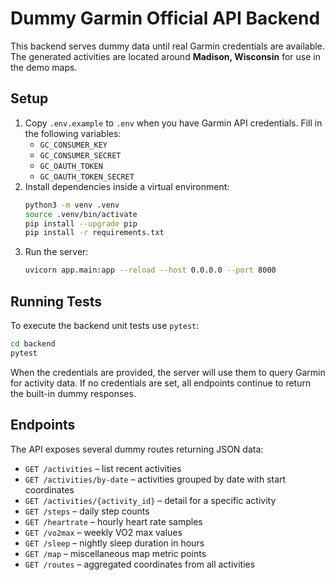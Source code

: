 # Dummy Garmin Official API Backend

This backend serves dummy data until real Garmin credentials are available.
The generated activities are located around **Madison, Wisconsin** for use in the demo maps.

## Setup

1. Copy `.env.example` to `.env` when you have Garmin API credentials.
   Fill in the following variables:
   - `GC_CONSUMER_KEY`
   - `GC_CONSUMER_SECRET`
   - `GC_OAUTH_TOKEN`
   - `GC_OAUTH_TOKEN_SECRET`
2. Install dependencies inside a virtual environment:
   ```bash
   python3 -m venv .venv
   source .venv/bin/activate
   pip install --upgrade pip
   pip install -r requirements.txt
   ```
3. Run the server:
   ```bash
   uvicorn app.main:app --reload --host 0.0.0.0 --port 8000
   ```

## Running Tests

To execute the backend unit tests use `pytest`:

```bash
cd backend
pytest
```

When the credentials are provided, the server will use them to query Garmin
for activity data. If no credentials are set, all endpoints continue to return
the built-in dummy responses.

## Endpoints

The API exposes several dummy routes returning JSON data:

- `GET /activities` – list recent activities
- `GET /activities/by-date` – activities grouped by date with start coordinates
- `GET /activities/{activity_id}` – detail for a specific activity
- `GET /steps` – daily step counts
- `GET /heartrate` – hourly heart rate samples
- `GET /vo2max` – weekly VO2 max values
- `GET /sleep` – nightly sleep duration in hours
- `GET /map` – miscellaneous map metric points
- `GET /routes` – aggregated coordinates from all activities

